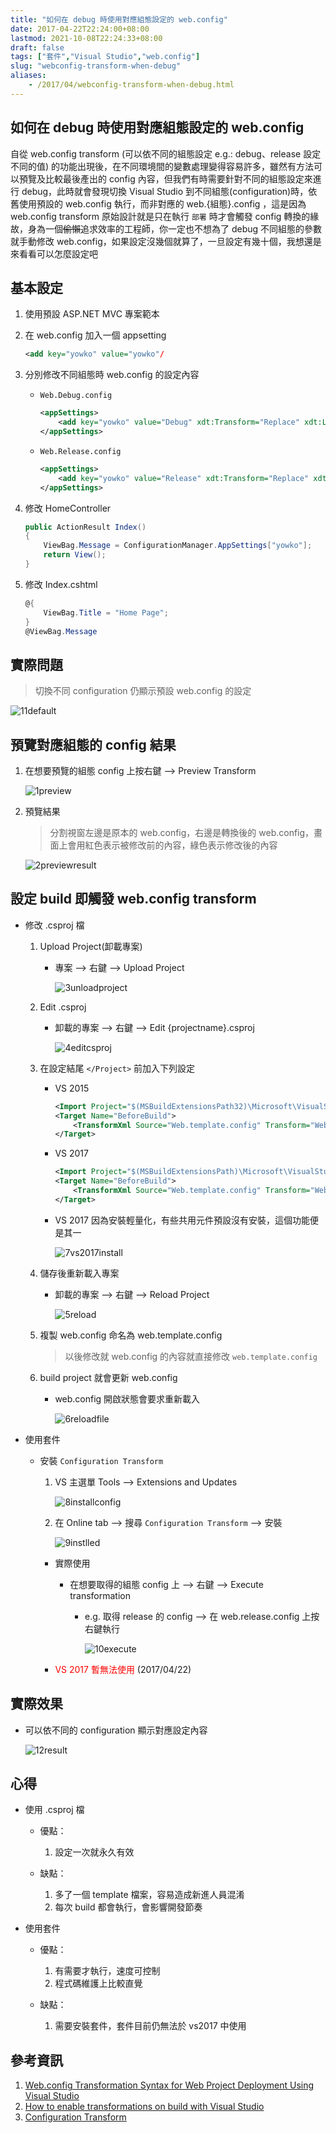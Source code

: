 ```yaml
---
title: "如何在 debug 時使用對應組態設定的 web.config"
date: 2017-04-22T22:24:00+08:00
lastmod: 2021-10-08T22:24:33+08:00
draft: false
tags: ["套件","Visual Studio","web.config"]
slug: "webconfig-transform-when-debug"
aliases:
    - /2017/04/webconfig-transform-when-debug.html
---
```

## 如何在 debug 時使用對應組態設定的 web.config

自從 web.config transform (可以依不同的組態設定 e.g.: debug、release 設定不同的值) 的功能出現後，在不同環境間的變數處理變得容易許多，雖然有方法可以預覽及比較最後產出的 config 內容，但我們有時需要針對不同的組態設定來進行 debug，此時就會發現切換 Visual Studio 到不同組態(configuration)時，依舊使用預設的 web.config 執行，而非對應的 web.{組態}.config ，這是因為 web.config transform 原始設計就是只在執行 `部署` 時才會觸發 config 轉換的緣故，身為一個~~偷懶~~追求效率的工程師，你一定也不想為了 debug 不同組態的參數就手動修改 web.config，如果設定沒幾個就算了，一旦設定有幾十個，我想還是來看看可以怎麼設定吧

## 基本設定

1. 使用預設 ASP.NET MVC 專案範本
2. 在 web.config 加入一個 appsetting

    ```xml
    <add key="yowko" value="yowko"/
    ```

3. 分別修改不同組態時 web.config 的設定內容

    * `Web.Debug.config`

        ```xml
        <appSettings>
            <add key="yowko" value="Debug" xdt:Transform="Replace" xdt:Locator="Match(key)"/>
        </appSettings>
        ```

    * `Web.Release.config`

        ```xml
        <appSettings>
            <add key="yowko" value="Release" xdt:Transform="Replace" xdt:Locator="Match(key)"/>
        </appSettings>
        ```

4. 修改 HomeController

    ```cs
    public ActionResult Index()
    {
        ViewBag.Message = ConfigurationManager.AppSettings["yowko"];
        return View();
    }
    ```

5. 修改 Index.cshtml

    ```cs
    @{
        ViewBag.Title = "Home Page";
    }
    @ViewBag.Message
    ```

## 實際問題

> 切換不同 configuration 仍顯示預設 web.config 的設定

![11default](https://cloud.githubusercontent.com/assets/3851540/25305229/0fa859d4-27aa-11e7-9944-7e4b82aa5233.png)

## 預覽對應組態的 config 結果

1. 在想要預覽的組態 config 上按右鍵 --> Preview Transform

    ![1preview](https://cloud.githubusercontent.com/assets/3851540/25305071/4531f5fe-27a7-11e7-8659-39ffbd9e6070.png)

2. 預覽結果

    > 分割視窗左邊是原本的 web.config，右邊是轉換後的 web.config，畫面上會用紅色表示被修改前的內容，綠色表示修改後的內容

    ![2previewresult](https://cloud.githubusercontent.com/assets/3851540/25305072/453a9c5e-27a7-11e7-84b0-414dbd4fb178.png)

## 設定 build 即觸發 web.config transform

* 修改 .csproj 檔
    1. Upload Project(卸載專案)

        * 專案 --> 右鍵 --> Upload Project

            ![3unloadproject](https://cloud.githubusercontent.com/assets/3851540/25305073/455d6ab8-27a7-11e7-9cc5-a13dd6e1e07a.png)

    2. Edit .csproj

        * 卸載的專案 --> 右鍵 --> Edit {projectname}.csproj

            ![4editcsproj](https://cloud.githubusercontent.com/assets/3851540/25305074/456fb72c-27a7-11e7-9d8d-9aad2888f467.png)

    3. 在設定結尾 `</Project>` 前加入下列設定

        * VS 2015

            ```xml
            <Import Project="$(MSBuildExtensionsPath32)\Microsoft\VisualStudio\v$(MSBuildToolsVersion)\WebApplications\Microsoft.WebApplication.targets" />
            <Target Name="BeforeBuild">
                <TransformXml Source="Web.template.config" Transform="Web.$(Configuration).config" Destination="Web.config" />
            </Target>
            ```

        * VS 2017

            ```xml
            <Import Project="$(MSBuildExtensionsPath)\Microsoft\VisualStudio\v$(MSBuildToolsVersion)\WebApplications\Microsoft.WebApplication.targets" />
            <Target Name="BeforeBuild">
                <TransformXml Source="Web.template.config" Transform="Web.$(Configuration).config" Destination="Web.config" />
            </Target>
            ```

        * VS 2017 因為安裝輕量化，有些共用元件預設沒有安裝，這個功能便是其一

            ![7vs2017install](https://cloud.githubusercontent.com/assets/3851540/25305068/450725cc-27a7-11e7-9f88-d362f138cee2.png)

    4. 儲存後重新載入專案

        * 卸載的專案 --> 右鍵 --> Reload Project

            ![5reload](https://cloud.githubusercontent.com/assets/3851540/25305075/45792cd0-27a7-11e7-9926-8f37d2f80e7d.png)

    5. 複製 web.config 命名為 web.template.config

        > 以後修改就 web.config 的內容就直接修改 `web.template.config`

    6. build project 就會更新 web.config

        * web.config 開啟狀態會要求重新載入

            ![6reloadfile](https://cloud.githubusercontent.com/assets/3851540/25305076/457f6cc6-27a7-11e7-879e-6a90e62070b7.png)

* 使用套件

  * 安裝 `Configuration Transform`

      1. VS 主選單 Tools --> Extensions and Updates

            ![8installconfig](https://cloud.githubusercontent.com/assets/3851540/25305067/44f91ca2-27a7-11e7-99f7-0d8afc4e89dd.png)

      2. 在 Online tab --> 搜尋 `Configuration Transform` --> 安裝

            ![9instlled](https://cloud.githubusercontent.com/assets/3851540/25305069/452632be-27a7-11e7-9086-670d4c7437cb.png)

    * 實際使用

      * 在想要取得的組態 config 上 --> 右鍵 --> Execute transformation

        * e.g. 取得 release 的 config --> 在 web.release.config 上按右鍵執行


            ![10execute](https://cloud.githubusercontent.com/assets/3851540/25305070/452809d6-27a7-11e7-8d5f-7cc39b0da027.png)

    * <span style="color:red">VS 2017 暫無法使用</span> (2017/04/22)

## 實際效果

* 可以依不同的 configuration 顯示對應設定內容

    ![12result](https://cloud.githubusercontent.com/assets/3851540/25305230/0fad1492-27aa-11e7-83ef-17fcc35fd3ea.png)

## 心得

* 使用 .csproj 檔
  * 優點：
    1. 設定一次就永久有效

  * 缺點：
    1. 多了一個 template 檔案，容易造成新進人員混淆
    2. 每次 build 都會執行，會影響開發節奏

* 使用套件
  * 優點：
    1. 有需要才執行，速度可控制
    2. 程式碼維護上比較直覺

  * 缺點：
    1. 需要安裝套件，套件目前仍無法於 vs2017 中使用

## 參考資訊

1. [Web.config Transformation Syntax for Web Project Deployment Using Visual Studio](https://msdn.microsoft.com/en-us/library/dd465326.aspx)
2. [How to enable transformations on build with Visual Studio](https://gist.github.com/EdCharbeneau/9135216)
3. [Configuration Transform](https://marketplace.visualstudio.com/items?itemName=GolanAvraham.ConfigurationTransform)
